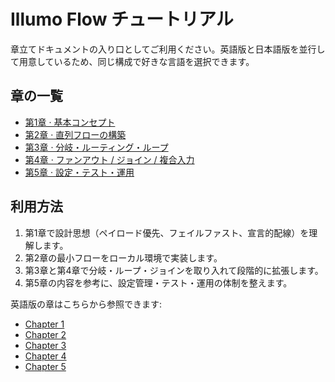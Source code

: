 
# Illumo Flow チュートリアル

章立てドキュメントの入り口としてご利用ください。英語版と日本語版を並行して用意しているため、同じ構成で好きな言語を選択できます。

## 章の一覧
- [第1章 · 基本コンセプト](chapter1_foundations_ja.md)
- [第2章 · 直列フローの構築](chapter2_linear_flow_ja.md)
- [第3章 · 分岐・ルーティング・ループ](chapter3_routing_loops_ja.md)
- [第4章 · ファンアウト / ジョイン / 複合入力](chapter4_fanout_joins_ja.md)
- [第5章 · 設定・テスト・運用](chapter5_operations_ja.md)

## 利用方法
1. 第1章で設計思想（ペイロード優先、フェイルファスト、宣言的配線）を理解します。
2. 第2章の最小フローをローカル環境で実装します。
3. 第3章と第4章で分岐・ループ・ジョインを取り入れて段階的に拡張します。
4. 第5章の内容を参考に、設定管理・テスト・運用の体制を整えます。

英語版の章はこちらから参照できます:
- [Chapter 1](chapter1_foundations.md)
- [Chapter 2](chapter2_linear_flow.md)
- [Chapter 3](chapter3_routing_loops.md)
- [Chapter 4](chapter4_fanout_joins.md)
- [Chapter 5](chapter5_operations.md)
